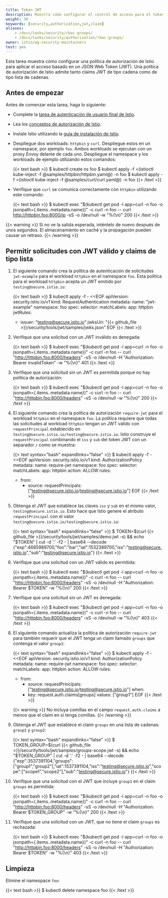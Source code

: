 ```yaml
---
title: Token JWT
description: Muestra cómo configurar el control de acceso para el token JWT.
weight: 30
keywords: [security,authorization,jwt,claim]
aliases:
    - /docs/tasks/security/rbac-groups/
    - /docs/tasks/security/authorization/rbac-groups/
owner: istio/wg-security-maintainers
test: yes
---
```


Esta tarea muestra cómo configurar una política de autorización de Istio para aplicar el acceso
basado en un JSON Web Token (JWT). Una política de autorización de Istio admite tanto claims JWT de tipo cadena
como de tipo lista de cadenas.

## Antes de empezar

Antes de comenzar esta tarea, haga lo siguiente:

* Complete la [tarea de autenticación de usuario final de Istio](/es/docs/tasks/security/authentication/authn-policy/#end-user-authentication).

* Lea los [conceptos de autorización de Istio](/es/docs/concepts/security/#authorization).

* Instale Istio utilizando la [guía de instalación de Istio](/es/docs/setup/install/istioctl/).

* Despliegue dos workloads: `httpbin` y `curl`. Despliegue estos en un namespace,
  por ejemplo `foo`. Ambos workloads se ejecutan con un proxy Envoy delante de cada uno.
  Despliegue el namespace y los workloads de ejemplo utilizando estos comandos:

    {{< text bash >}}
    $ kubectl create ns foo
    $ kubectl apply -f <(istioctl kube-inject -f @samples/httpbin/httpbin.yaml@) -n foo
    $ kubectl apply -f <(istioctl kube-inject -f @samples/curl/curl.yaml@) -n foo
    {{< /text >}}

* Verifique que `curl` se comunica correctamente con `httpbin` utilizando este comando:

    {{< text bash >}}
    $ kubectl exec "$(kubectl get pod -l app=curl -n foo -o jsonpath={.items..metadata.name})" -c curl -n foo -- curl http://httpbin.foo:8000/ip -sS -o /dev/null -w "%{\n}"
    200
    {{< /text >}}

{{< warning >}}
Si no ve la salida esperada, inténtelo de nuevo después de unos segundos.
El almacenamiento en caché y la propagación pueden causar un retraso.
{{< /warning >}}

## Permitir solicitudes con JWT válido y claims de tipo lista

1. El siguiente comando crea la política de autenticación de solicitudes `jwt-example`
   para el workload `httpbin` en el namespace `foo`. Esta política para el workload `httpbin`
   acepta un JWT emitido por `testing@secure.istio.io`:

    {{< text bash >}}
    $ kubectl apply -f - <<EOF
    apiVersion: security.istio.io/v1
    kind: RequestAuthentication
    metadata:
      name: "jwt-example"
      namespace: foo
    spec:
      selector:
        matchLabels:
          app: httpbin
      jwtRules:
      - issuer: "testing@secure.istio.io"
        jwksUri: "{{< github_file >}}/security/tools/jwt/samples/jwks.json"
    EOF
    {{< /text >}}

1. Verifique que una solicitud con un JWT inválido es denegada:

    {{< text bash >}}
    $ kubectl exec "$(kubectl get pod -l app=curl -n foo -o jsonpath={.items..metadata.name})" -c curl -n foo -- curl "http://httpbin.foo:8000/headers" -sS -o /dev/null -H "Authorization: Bearer invalidToken" -w "%{\n}"
    401
    {{< /text >}}

1. Verifique que una solicitud sin un JWT es permitida porque no hay política de autorización:

    {{< text bash >}}
    $ kubectl exec "$(kubectl get pod -l app=curl -n foo -o jsonpath={.items..metadata.name})" -c curl -n foo -- curl "http://httpbin.foo:8000/headers" -sS -o /dev/null -w "%{\n}"
    200
    {{< /text >}}

1. El siguiente comando crea la política de autorización `require-jwt` para el workload `httpbin` en el namespace `foo`.
   La política requiere que todas las solicitudes al workload `httpbin` tengan un JWT válido con
   `requestPrincipal` establecido en `testing@secure.istio.io/testing@secure.istio.io`.
   Istio construye el `requestPrincipal` combinando el `iss` y `sub` del token JWT
   con un separador `/` como se muestra:

    {{< text syntax="bash" expandlinks="false" >}}
    $ kubectl apply -f - <<EOF
    apiVersion: security.istio.io/v1
    kind: AuthorizationPolicy
    metadata:
      name: require-jwt
      namespace: foo
    spec:
      selector:
        matchLabels:
          app: httpbin
      action: ALLOW
      rules:
      - from:
        - source:
           requestPrincipals: ["testing@secure.istio.io/testing@secure.istio.io"]
    EOF
    {{< /text >}}

1. Obtenga el JWT que establece las claves `iss` y `sub` en el mismo valor, `testing@secure.istio.io`.
   Esto hace que Istio genere el atributo `requestPrincipal` con el valor `testing@secure.istio.io/testing@secure.istio.io`:

    {{< text syntax="bash" expandlinks="false" >}}
    $ TOKEN=$(curl {{< github_file >}}/security/tools/jwt/samples/demo.jwt -s) && echo "$TOKEN" | cut -d '.' -f2 - | base64 --decode
    {"exp":4685989700,"foo":"bar","iat":1532389700,"iss":"testing@secure.istio.io","sub":"testing@secure.istio.io"}
    {{< /text >}}

1. Verifique que una solicitud con un JWT válido es permitida:

    {{< text bash >}}
    $ kubectl exec "$(kubectl get pod -l app=curl -n foo -o jsonpath={.items..metadata.name})" -c curl -n foo -- curl "http://httpbin.foo:8000/headers" -sS -o /dev/null -H "Authorization: Bearer $TOKEN" -w "%{\n}"
    200
    {{< /text >}}

1. Verifique que una solicitud sin un JWT es denegada:

    {{< text bash >}}
    $ kubectl exec "$(kubectl get pod -l app=curl -n foo -o jsonpath={.items..metadata.name})" -c curl -n foo -- curl "http://httpbin.foo:8000/headers" -sS -o /dev/null -w "%{\n}"
    403
    {{< /text >}}

1. El siguiente comando actualiza la política de autorización `require-jwt` para también requerir
   que el JWT tenga un claim llamado `groups` que contenga el valor `group1`:

    {{< text syntax="bash" expandlinks="false" >}}
    $ kubectl apply -f - <<EOF
    apiVersion: security.istio.io/v1
    kind: AuthorizationPolicy
    metadata:
      name: require-jwt
      namespace: foo
    spec:
      selector:
        matchLabels:
          app: httpbin
      action: ALLOW
      rules:
      - from:
        - source:
           requestPrincipals: ["testing@secure.istio.io/testing@secure.istio.io"]
        when:
        - key: request.auth.claims[groups]
          values: ["group1"]
    EOF
    {{< /text >}}

    {{< warning >}}
    No incluya comillas en el campo `request.auth.claims` a menos que el claim en sí tenga comillas.
    {{< /warning >}}

1. Obtenga el JWT que establece el claim `groups` en una lista de cadenas: `group1` y `group2`:

    {{< text syntax="bash" expandlinks="false" >}}
    $ TOKEN_GROUP=$(curl {{< github_file >}}/security/tools/jwt/samples/groups-scope.jwt -s) && echo "$TOKEN_GROUP" | cut -d '.' -f2 - | base64 --decode
    {"exp":3537391104,"groups":["group1","group2"],"iat":1537391104,"iss":"testing@secure.istio.io","scope":["scope1","scope2"],"sub":"testing@secure.istio.io"}
    {{< /text >}}

1. Verifique que una solicitud con el JWT que incluye `group1` en el claim `groups` es permitida:

    {{< text bash >}}
    $ kubectl exec "$(kubectl get pod -l app=curl -n foo -o jsonpath={.items..metadata.name})" -c curl -n foo -- curl "http://httpbin.foo:8000/headers" -sS -o /dev/null -H "Authorization: Bearer $TOKEN_GROUP" -w "%{\n}"
    200
    {{< /text >}}

1. Verifique que una solicitud con un JWT, que no tiene el claim `groups` es rechazada:

    {{< text bash >}}
    $ kubectl exec "$(kubectl get pod -l app=curl -n foo -o jsonpath={.items..metadata.name})" -c curl -n foo -- curl "http://httpbin.foo:8000/headers" -sS -o /dev/null -H "Authorization: Bearer $TOKEN" -w "%{\n}"
    403
    {{< /text >}}

## Limpieza

Elimine el namespace `foo`:

{{< text bash >}}
$ kubectl delete namespace foo
{{< /text >}}
